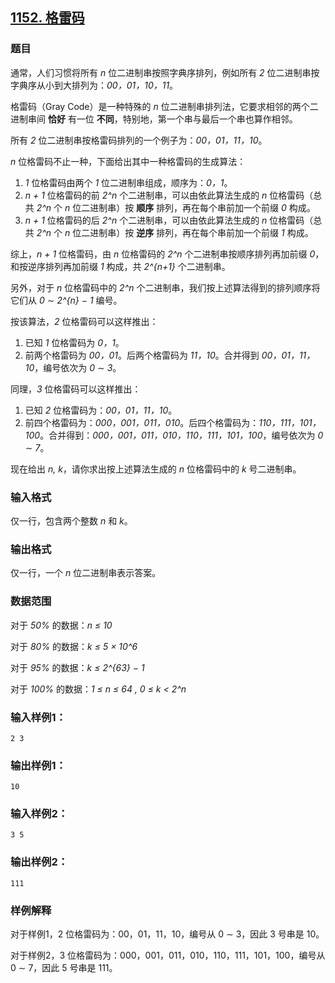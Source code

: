 ## [1152. 格雷码](https://www.acwing.com/problem/content/1154/)

### 题目

通常，人们习惯将所有 *n* 位二进制串按照字典序排列，例如所有 *2* 位二进制串按字典序从小到大排列为：*00，01，10，11*。

格雷码（Gray Code）是一种特殊的 *n* 位二进制串排列法，它要求相邻的两个二进制串间 **恰好** 有一位 **不同**，特别地，第一个串与最后一个串也算作相邻。

所有 *2* 位二进制串按格雷码排列的一个例子为：*00，01，11，10*。

*n* 位格雷码不止一种，下面给出其中一种格雷码的生成算法：

1. *1* 位格雷码由两个 *1* 位二进制串组成，顺序为：*0，1*。
2. *n + 1* 位格雷码的前 *2^n* 个二进制串，可以由依此算法生成的 *n* 位格雷码（总共 *2^n* 个 *n* 位二进制串）按 **顺序** 排列，再在每个串前加一个前缀 *0* 构成。
3. *n + 1* 位格雷码的后 *2^n* 个二进制串，可以由依此算法生成的 *n* 位格雷码（总共 *2^n* 个 *n* 位二进制串）按 **逆序** 排列，再在每个串前加一个前缀 *1* 构成。

综上，*n + 1* 位格雷码，由 *n* 位格雷码的 *2^n* 个二进制串按顺序排列再加前缀 *0*，和按逆序排列再加前缀 *1* 构成，共 *2^{n+1}* 个二进制串。

另外，对于 *n* 位格雷码中的 *2^n* 个二进制串，我们按上述算法得到的排列顺序将它们从 *0* ∼ *2^{n} − 1* 编号。

按该算法，*2* 位格雷码可以这样推出：

1. 已知 *1* 位格雷码为 *0，1*。
2. 前两个格雷码为 *00，01*。后两个格雷码为 *11，10*。合并得到 *00，01，11，10*，编号依次为 *0* ∼ *3*。

同理，*3* 位格雷码可以这样推出：

1. 已知 *2* 位格雷码为：*00，01，11，10*。
2. 前四个格雷码为：*000，001，011，010*。后四个格雷码为：*110，111，101，100*。合并得到：*000，001，011，010，110，111，101，100*，编号依次为 *0* ∼ *7*。

现在给出 *n, k*，请你求出按上述算法生成的 *n* 位格雷码中的 *k* 号二进制串。

### 输入格式

仅一行，包含两个整数 *n* 和 *k*。

### 输出格式

仅一行，一个 *n* 位二进制串表示答案。

### 数据范围

对于 *50%* 的数据：*n ≤ 10*

对于 *80%* 的数据：*k ≤ 5 × 10^6*

对于 *95%* 的数据：*k ≤ 2^{63} − 1*

对于 *100%* 的数据：*1 ≤ n ≤ 64 , 0 ≤ k < 2^n*

### 输入样例1：

```
2 3
```

### 输出样例1：

```
10
```

### 输入样例2：

```
3 5
```

### 输出样例2：

```
111
```

### 样例解释

对于样例1，2 位格雷码为：00，01，11，10，编号从 0 ∼ 3，因此 3 号串是 10。

对于样例2，3 位格雷码为：000，001，011，010，110，111，101，100，编号从 0 ∼ 7，因此 5 号串是 111。
